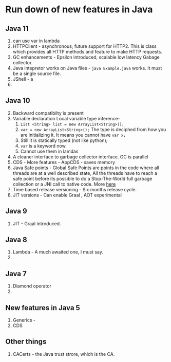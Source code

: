 # Run down of new features in Java 
## Java 11
1. can use var in lambda
2. HTTPClient - asynchronous, future support for HTTP2. This is class which provides all HTTP methods and feature to make HTTP requests.
3. GC enhancements - Epsilon introduced, scalable low latency Gabage collector. 
4. Java intepretor works on Java files - `java Example.java` works. It must be a single source file. 
5. JShell - a 
6. 
## Java 10
2. Backward compatibilty is present
3. Variable declaration Local variable type inference-  
	1. `List <String> list = new ArrayList<String>();` 
	2. `var = new ArrayList<String>();`  The type is deciphed from how you are initializing it. It means you cannot have `var x;`
	3. Still it is statically typed (not like python);
	4. `var` is a keyword now.
	5.  Cannot use them in lamdas
4. A cleaner interface to garbage collector interface.  GC is parallel
5. CDS - More features -  AppCDS - saves memory
6. Java Safe points - Global Safe Points are points in the code where all threads are at a well described state, All the threads have to reach a safe point before its possible to do a Stop-The-World full garbage collection or a JNI call to native code. More [here](http://robsjava.blogspot.com/2014/02/how-safe-points-effect-jni-and-garbage.html) 
7. Time based release versioning - Six months release cycle.
8. JIT versions - Can enable Graal , AOT experimental

## Java 9 
1. JIT - Graal introduced.
## Java 8 
1. Lambda - A much awaited one, I must say. 
2. 
## Java 7 
1. Diamond operator
6. 
## New features in Java 5
1. Generics - 
2. CDS 

## Other things
1. CACerts - the Java trust strore, which is the CA. 
<!--stackedit_data:
eyJoaXN0b3J5IjpbMTI4MjYxODIzMSwtMTE3NDA2NzA0Niw4NT
Y2NDM2MjQsLTE0MzkyNzM3OTMsLTg2NzA3MTE4NiwzNTU4Njgz
MzddfQ==
-->